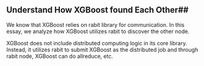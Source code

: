 ## Understand How XGBoost found Each Other##

We know that XGBoost relies on rabit library for communication. In this essay, we analyze how XGBoost utilizes rabit to discover the other node. 

XGBoost does not include distributed computing logic in its core library. Instead, it utilizes rabit to submit XGBoost as the distributed job and through rabit node, XGBoost can do allreduce, etc.


